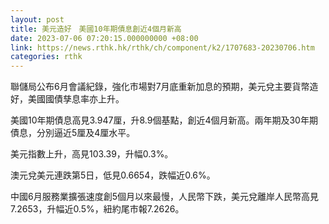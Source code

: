 ```yaml
---
layout: post
title: 美元造好　美國10年期債息創近4個月新高
date: 2023-07-06 07:20:15.000000000 +08:00
link: https://news.rthk.hk/rthk/ch/component/k2/1707683-20230706.htm
categories: rthk
---
```


聯儲局公布6月會議紀錄，強化市場對7月底重新加息的預期，美元兌主要貨幣造好，美國國債孳息率亦上升。

美國10年期債息高見3.947厘，升8.9個基點，創近4個月新高。兩年期及30年期債息，分別逼近5厘及4厘水平。

美元指數上升，高見103.39，升幅0.3%。

澳元兌美元連跌第5日，低見0.6654，跌幅近0.6%。

中國6月服務業擴張速度創5個月以來最慢，人民幣下跌，美元兌離岸人民幣高見7.2653，升幅近0.5%，紐約尾市報7.2626。
